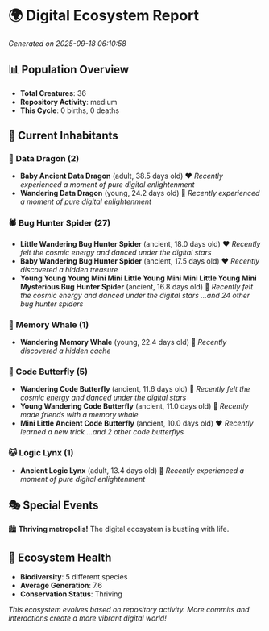 # 🌍 Digital Ecosystem Report
*Generated on 2025-09-18 06:10:58*

## 📊 Population Overview
- **Total Creatures**: 36
- **Repository Activity**: medium
- **This Cycle**: 0 births, 0 deaths

## 👥 Current Inhabitants

### 🐉 Data Dragon (2)
- **Baby Ancient Data Dragon** (adult, 38.5 days old) ❤️
  *Recently experienced a moment of pure digital enlightenment*
- **Wandering Data Dragon** (young, 24.2 days old) 💛
  *Recently experienced a moment of pure digital enlightenment*

### 🕷️ Bug Hunter Spider (27)
- **Little Wandering Bug Hunter Spider** (ancient, 18.0 days old) ❤️
  *Recently felt the cosmic energy and danced under the digital stars*
- **Baby Wandering Bug Hunter Spider** (ancient, 17.5 days old) ❤️
  *Recently discovered a hidden treasure*
- **Young Young Young Mini Mini Little Young Mini Mini Little Young Mini Mysterious Bug Hunter Spider** (ancient, 16.8 days old) 💛
  *Recently felt the cosmic energy and danced under the digital stars*
  *...and 24 other bug hunter spiders*

### 🐋 Memory Whale (1)
- **Wandering Memory Whale** (young, 22.4 days old) 💚
  *Recently discovered a hidden cache*

### 🦋 Code Butterfly (5)
- **Wandering Code Butterfly** (ancient, 11.6 days old) 💛
  *Recently felt the cosmic energy and danced under the digital stars*
- **Young Wandering Code Butterfly** (ancient, 11.0 days old) 💛
  *Recently made friends with a memory whale*
- **Mini Little Ancient Code Butterfly** (ancient, 10.0 days old) ❤️
  *Recently learned a new trick*
  *...and 2 other code butterflys*

### 🐱 Logic Lynx (1)
- **Ancient Logic Lynx** (adult, 13.4 days old) 💛
  *Recently experienced a moment of pure digital enlightenment*

## 🎭 Special Events

🏙️ **Thriving metropolis!** The digital ecosystem is bustling with life.

## 🔬 Ecosystem Health
- **Biodiversity**: 5 different species
- **Average Generation**: 7.6
- **Conservation Status**: Thriving

*This ecosystem evolves based on repository activity. More commits and interactions create a more vibrant digital world!*